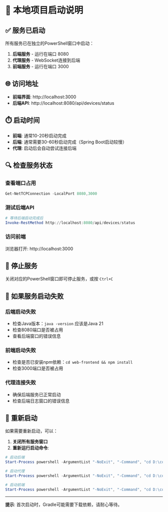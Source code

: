 # 🚀 本地项目启动说明

## ✅ 服务已启动

所有服务已在独立的PowerShell窗口中启动：

1. **后端服务** - 运行在端口 8080
2. **代理服务** - WebSocket连接到后端
3. **前端服务** - 运行在端口 3000

## 🌐 访问地址

- **前端界面**: http://localhost:3000
- **后端API**: http://localhost:8080/api/devices/status

## ⏱️ 启动时间

- **前端**: 通常10-20秒启动完成
- **后端**: 通常需要30-60秒启动完成（Spring Boot启动较慢）
- **代理**: 启动后会自动尝试连接后端

## 🔍 检查服务状态

### 查看端口占用
```powershell
Get-NetTCPConnection -LocalPort 8080,3000
```

### 测试后端API
```powershell
# 等待后端启动完成后
Invoke-RestMethod http://localhost:8080/api/devices/status
```

### 访问前端
浏览器打开: http://localhost:3000

## 🛑 停止服务

关闭对应的PowerShell窗口即可停止服务，或按 `Ctrl+C`

## 🔧 如果服务启动失败

### 后端启动失败
- 检查Java版本：`java -version` 应该是Java 21
- 检查8080端口是否被占用
- 查看后端窗口的错误信息

### 前端启动失败
- 检查是否已安装npm依赖：`cd web-frontend && npm install`
- 检查3000端口是否被占用

### 代理连接失败
- 确保后端服务已正常启动
- 检查后端日志窗口的错误信息

## 📝 重新启动

如果需要重新启动，可以：

1. **关闭所有服务窗口**
2. **重新运行启动命令**:

```powershell
# 启动后端
Start-Process powershell -ArgumentList "-NoExit", "-Command", "cd D:\code\MiniLPAS\web-backend; .\gradlew.bat bootRun" -WindowStyle Normal

# 启动代理
Start-Process powershell -ArgumentList "-NoExit", "-Command", "cd D:\code\MiniLPAS\local-agent; .\gradlew.bat run" -WindowStyle Normal

# 启动前端
Start-Process powershell -ArgumentList "-NoExit", "-Command", "cd D:\code\MiniLPAS\web-frontend; npm run dev" -WindowStyle Normal
```

---

**提示**: 首次启动时，Gradle可能需要下载依赖，请耐心等待。


